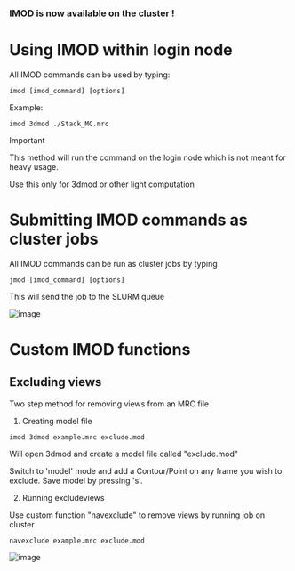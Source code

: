 ### IMOD is now available on the cluster !

# Using IMOD within login node

All IMOD commands can be used by typing:

```imod [imod_command] [options]```

Example:

```imod 3dmod ./Stack_MC.mrc```

> [!IMPORTANT]
> This method will run the command on the login node which is not meant for heavy usage.
>
> Use this only for 3dmod or other light computation

# Submitting IMOD commands as cluster jobs

All IMOD commands can be run as cluster jobs by typing

```jmod [imod_command] [options]```

This will send the job to the SLURM queue

![image](https://github.com/user-attachments/assets/72131164-fa43-4aa0-9dba-029ea00bedeb)


# Custom IMOD functions

## Excluding views

Two step method for removing views from an MRC file

1. Creating model file

```imod 3dmod example.mrc exclude.mod```

Will open 3dmod and create a model file called "exclude.mod"

Switch to 'model' mode and add a Contour/Point on any frame you wish to exclude. Save model by pressing 's'.

2. Running excludeviews

Use custom function "navexclude" to remove views by running job on cluster

```navexclude example.mrc exclude.mod```

![image](https://github.com/user-attachments/assets/23a3c561-fb7e-48c7-9859-5a9dabdf66fc)


